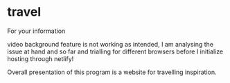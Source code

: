 # travel

For your information

video background feature is not working as intended, I am analysing the issue at hand and so far and trialling for different browsers before I initialize hosting through 
netlify!

Overall presentation of this program is a website for travelling inspiration.
